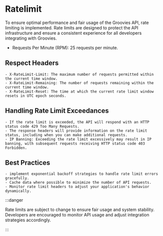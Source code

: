 # Ratelimit

To ensure optimal performance and fair usage of the Groovies API, rate limiting is implemented. Rate limits are designed to protect the API infrastructure and ensure a consistent experience for all developers integrating with Groovies.

- Requests Per Minute (RPM): 25 requests per minute.

## Respect Headers
    - X-RateLimit-Limit: The maximum number of requests permitted within the current time window.
    - X-RateLimit-Remaining: The number of requests remaining within the current time window.
    - X-RateLimit-Reset: The time at which the current rate limit window resets in UTC epoch seconds.

## Handling Rate Limit Exceedances
    - If the rate limit is exceeded, the API will respond with an HTTP status code 429 Too Many Requests.
    - The response headers will provide information on the rate limit status, including when you can make additional requests.
    - IP Banning: Exceeding the rate limit excessively may result in IP banning, with subsequent requests receiving HTTP status code 403 Forbidden.

## Best Practices
    - implement exponential backoff strategies to handle rate limit errors gracefully.
    - Cache data where possible to minimize the number of API requests.
    - Monitor rate limit headers to adjust your application's behavior dynamically.

:::danger

Rate limits are subject to change to ensure fair usage and system stability. Developers are encouraged to monitor API usage and adjust integration strategies accordingly.

:::